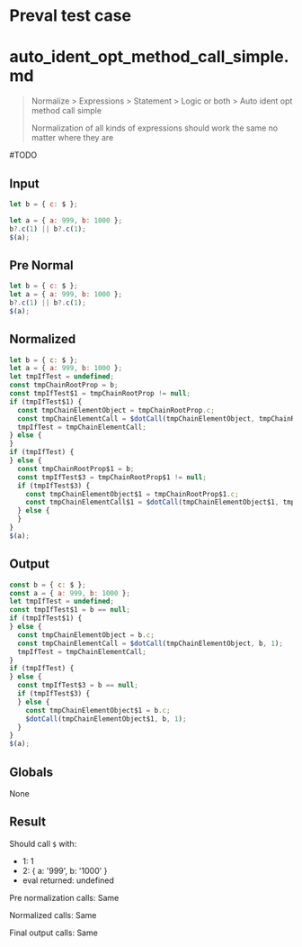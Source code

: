 # Preval test case

# auto_ident_opt_method_call_simple.md

> Normalize > Expressions > Statement > Logic or both > Auto ident opt method call simple
>
> Normalization of all kinds of expressions should work the same no matter where they are

#TODO

## Input

`````js filename=intro
let b = { c: $ };

let a = { a: 999, b: 1000 };
b?.c(1) || b?.c(1);
$(a);
`````

## Pre Normal

`````js filename=intro
let b = { c: $ };
let a = { a: 999, b: 1000 };
b?.c(1) || b?.c(1);
$(a);
`````

## Normalized

`````js filename=intro
let b = { c: $ };
let a = { a: 999, b: 1000 };
let tmpIfTest = undefined;
const tmpChainRootProp = b;
const tmpIfTest$1 = tmpChainRootProp != null;
if (tmpIfTest$1) {
  const tmpChainElementObject = tmpChainRootProp.c;
  const tmpChainElementCall = $dotCall(tmpChainElementObject, tmpChainRootProp, 1);
  tmpIfTest = tmpChainElementCall;
} else {
}
if (tmpIfTest) {
} else {
  const tmpChainRootProp$1 = b;
  const tmpIfTest$3 = tmpChainRootProp$1 != null;
  if (tmpIfTest$3) {
    const tmpChainElementObject$1 = tmpChainRootProp$1.c;
    const tmpChainElementCall$1 = $dotCall(tmpChainElementObject$1, tmpChainRootProp$1, 1);
  } else {
  }
}
$(a);
`````

## Output

`````js filename=intro
const b = { c: $ };
const a = { a: 999, b: 1000 };
let tmpIfTest = undefined;
const tmpIfTest$1 = b == null;
if (tmpIfTest$1) {
} else {
  const tmpChainElementObject = b.c;
  const tmpChainElementCall = $dotCall(tmpChainElementObject, b, 1);
  tmpIfTest = tmpChainElementCall;
}
if (tmpIfTest) {
} else {
  const tmpIfTest$3 = b == null;
  if (tmpIfTest$3) {
  } else {
    const tmpChainElementObject$1 = b.c;
    $dotCall(tmpChainElementObject$1, b, 1);
  }
}
$(a);
`````

## Globals

None

## Result

Should call `$` with:
 - 1: 1
 - 2: { a: '999', b: '1000' }
 - eval returned: undefined

Pre normalization calls: Same

Normalized calls: Same

Final output calls: Same
